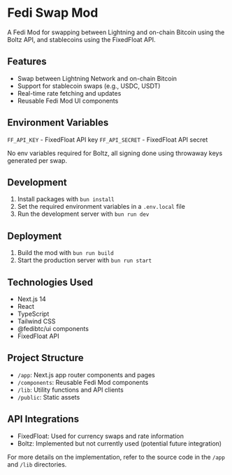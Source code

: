 # Fedi Swap Mod

A Fedi Mod for swapping between Lightning and on-chain Bitcoin using the Boltz API, and stablecoins using the FixedFloat API.

## Features

- Swap between Lightning Network and on-chain Bitcoin
- Support for stablecoin swaps (e.g., USDC, USDT)
- Real-time rate fetching and updates
- Reusable Fedi Mod UI components

## Environment Variables

`FF_API_KEY` - FixedFloat API key
`FF_API_SECRET` - FixedFloat API secret

No env variables required for Boltz, all signing done using throwaway keys generated per swap.

## Development

1. Install packages with `bun install`
2. Set the required environment variables in a `.env.local` file
3. Run the development server with `bun run dev`

## Deployment

1. Build the mod with `bun run build`
2. Start the production server with `bun run start`

## Technologies Used

- Next.js 14
- React
- TypeScript
- Tailwind CSS
- @fedibtc/ui components
- FixedFloat API

## Project Structure

- `/app`: Next.js app router components and pages
- `/components`: Reusable Fedi Mod components
- `/lib`: Utility functions and API clients
- `/public`: Static assets

## API Integrations

- FixedFloat: Used for currency swaps and rate information
- Boltz: Implemented but not currently used (potential future integration)

For more details on the implementation, refer to the source code in the `/app` and `/lib` directories.
